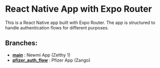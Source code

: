 # React Native App with Expo Router

This is a React Native app built with Expo Router. The app is structured to handle authentication flows for different purposes.

## Branches:
- [**main**](https://github.com/adhiraj23zelthy/rn-expo-base-app/tree/main) : Newmi App (Zelthy 1)
- [**pfizer_auth_flow**](https://github.com/adhiraj23zelthy/rn-expo-base-app/tree/pfizer_auth_flow) : Pfizer App (Zango)
